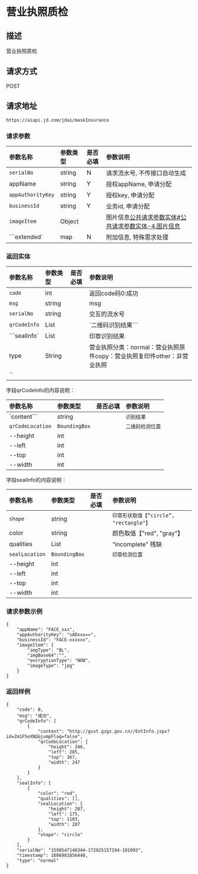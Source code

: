 # 营业执照质检


## 描述
营业执照质检

## 请求方式

POST

## 请求地址

```apl
https://aiapi.jd.com/jdai/maskInsurance
```

### 请求参数

| 参数名称          | 参数类型 | 是否必填 | 参数说明                                                     |
| :---------------- | :------- | :------- | :----------------------------------------------------------- |
| `serialNo`        | string   | N        | 请求流水号, 不传接口自动生成                                 |
| appName           | string   | Y        | 授权appName, 申请分配                                        |
| `appAuthorityKey` | string   | Y        | 授权key, 申请分配                                            |
| `businessId`      | string   | Y        | 业务id, 申请分配                                             |
| `imageItem`       | Object   |          | 图片信息[公共请求参数实体#公共请求参数实体-4.图片信息](https://cf.jd.com/pages/viewpage.action?pageId=138528176#id-公共请求参数实体-公共请求参数实体-4.图片信息) |
| ```extended`      | map      | N        | 附加信息, 特殊需求处理                                       |



### 返回实体

| 参数名称     | 参数类型         | 是否必填 | 参数说明                                                     |
| :----------- | :--------------- | :------- | :----------------------------------------------------------- |
| `code`       | int              |          | 返回code码0:成功                                             |
| `msg`        | string           |          | msg                                                          |
| `serialNo`   | string           |          | 交互的流水号                                                 |
| `qrCodeInfo` | List<QrCodeInfo> |          | `二维码识别结果```                                           |
| ```sealInfo` | List<SealInfo>   |          | 印章识别结果                                                 |
| type         | String           |          | 营业执照分类：normal：营业执照原件copy：营业执照复印件other：非营业执照 |
| ``           |                  |          |                                                              |

字段qrCodeInfo的内容说明：

| 参数名称         | 参数类型      | 是否必填 | 参数说明         |
| :--------------- | :------------ | :------- | :--------------- |
| `content```      | string        |          | `识别结果`       |
| `qrCodeLocation` | `BoundingBox` |          | `二维码检测位置` |
| --height         | int           |          |                  |
| --left           | int           |          |                  |
| --top            | int           |          |                  |
| --width          | int           |          |                  |

字段sealInfo的内容说明：

| 参数名称       | 参数类型      | 是否必填 | 参数说明                                |
| :------------- | :------------ | :------- | :-------------------------------------- |
| `shape`        | string        |          | `印章形状取值【“circle”, "rectangle"】` |
| color          | string        |          | 颜色取值【"red", "gray"】               |
| qualities      | List<String>  |          | “incomplete" 残缺                       |
| `sealLocation` | `BoundingBox` |          | `印章检测位置`                          |
| --height       | int           |          |                                         |
| --left         | int           |          |                                         |
| --top          | int           |          |                                         |
| --width        | int           |          |                                         |



### 请求参数示例

```
{
	"appName": "FACE_xxx",
	"appAuthorityKey": "sADxxx==",
	"businessId": "FACE-xxxxxx",
	"imageItem": {
		"imgType": "BL",
		"imgBase64":"",
		"encryptionType": "NON",
		"imageType": "jpg"
	}
}
```



### 返回样例

```
{
    "code": 0,
    "msg": "成功",
    "qrCodeInfo": [
        {
            "content": "http://gsxt.gzgs.gov.cn//EntInfo.jspx?id=Zm1F5eXNQ&jumpFlag=false",
            "qrCodeLocation": {
                "height": 246,
                "left": 285,
                "top": 367,
                "width": 247
            }
        }
    ],
    "sealInfo": [
        {
            "color": "red",
            "qualities": [],
            "sealLocation": {
                "height": 287,
                "left": 175,
                "top": 1103,
                "width": 287
            },
            "shape": "circle"
        }
    ],
    "serialNo": "1598547146344-172025157194-181093",
    "timestamp": 1606981856440,
    "type": "normal"
}
```

